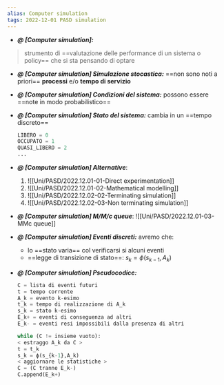 ```yaml
---
alias: Computer simulation
tags: 2022-12-01 PASD simulation
---
```


- ***@ [Computer simulation]:***
> strumento di ==valutazione delle performance di un sistema o policy== che si sta pensando di optare
<!--ID: 1670236970454-->


- ***@ [Computer simulation] Simulazione stocastica:***
	 ==non sono noti a priori== **processi** e/o **tempo di servizio**
<!--ID: 1670236970458-->


- ***@ [Computer simulation] Condizioni del sistema:***
	 possono essere ==note in modo probabilistico==
<!--ID: 1670236970463-->


- ***@ [Computer simulation] Stato del sistema:***
	 cambia in un ==tempo discreto==
	```python
	LIBERO = 0
	OCCUPATO = 1
	QUASI_LIBERO = 2
	...
	```
<!--ID: 1670236970468-->


- ***@ [Computer simulation] Alternative***:
	1. ![[Uni/PASD/2022.12.01-01-Direct experimentation]]
	2. ![[Uni/PASD/2022.12.01-02-Mathematical modelling]]
	3. ![[Uni/PASD/2022.12.02-02-Terminating simulation]]
	4. ![[Uni/PASD/2022.12.02-03-Non terminating simulation]]

- ***@ [Computer simulation] M/M/c queue***: ![[Uni/PASD/2022.12.01-03-MMc queue]]

- ***@ [Computer simulation] Eventi discreti:***
	 avremo che:
	- lo ==stato varia== col verificarsi si alcuni eventi
	- ==legge di transizione di stato==: $s_k=\phi (s_{k-1},A_k)$
<!--ID: 1670236970472-->


- ***@ [Computer simulation] Pseudocodice:***
	
	```python
	C = lista di eventi futuri
	t = tempo corrente
	A_k = evento k-esimo
	t_k = tempo di realizzazione di A_k
	s_k = stato k-esimo
	E_k+ = eventi di conseguenza ad altri
	E_k- = eventi resi impossibili dalla presenza di altri

	while (C != insieme vuoto):
	< estraggo A_k da C >
	t = t_k
	s_k = ϕ(s_{k-1},A_k)
	< aggiornare le statistiche >
	C = (C tranne E_k-)
	C.append(E_k+)
	```
<!--ID: 1670236970477-->
